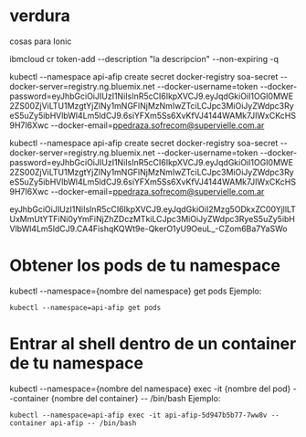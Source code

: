 # verdura
cosas para Ionic

ibmcloud cr token-add --description "la descripcion" --non-expiring -q

kubectl --namespace api-afip create secret docker-registry soa-secret --docker-server=registry.ng.bluemix.net --docker-username=token --docker-password=eyJhbGciOiJIUzI1NiIsInR5cCI6IkpXVCJ9.eyJqdGkiOiI1OGI0MWE2ZS00ZjViLTU1MzgtYjZlNy1mNGFlNjMzNmIwZTciLCJpc3MiOiJyZWdpc3RyeS5uZy5ibHVlbWl4Lm5ldCJ9.6siYFXm5Ss6XvKfVJ4144WAMk7JIWxCKcHS9H7I6Xwc --docker-email=ppedraza.sofrecom@supervielle.com.ar


kubectl --namespace api-afip create secret docker-registry soa-secret --docker-server=registry.ng.bluemix.net --docker-username=token --docker-password=eyJhbGciOiJIUzI1NiIsInR5cCI6IkpXVCJ9.eyJqdGkiOiI1OGI0MWE2ZS00ZjViLTU1MzgtYjZlNy1mNGFlNjMzNmIwZTciLCJpc3MiOiJyZWdpc3RyeS5uZy5ibHVlbWl4Lm5ldCJ9.6siYFXm5Ss6XvKfVJ4144WAMk7JIWxCKcHS9H7I6Xwc --docker-email=ppedraza.sofrecom@supervielle.com.ar


eyJhbGciOiJIUzI1NiIsInR5cCI6IkpXVCJ9.eyJqdGkiOiI2Mzg5ODkxZC00YjllLTUxMmUtYTFiNi0yYmFiNjZhZDczMTkiLCJpc3MiOiJyZWdpc3RyeS5uZy5ibHVlbWl4Lm5ldCJ9.CA4FishqKQWt9e-QkerO1yU9OeuL_-CZom6Ba7YaSWo


# Obtener los pods de tu namespace
kubectl --namespace={nombre del namespace} get pods
Ejemplo:

```
kubectl --namespace=api-afip get pods

```

# Entrar al shell dentro de un container de tu namespace
kubectl --namespace={nombre del namespace} exec -it {nombre del pod} --container {nombre del container} -- /bin/bash
Ejemplo:

```
kubectl --namespace=api-afip exec -it api-afip-5d947b5b77-7ww8v --container api-afip -- /bin/bash
```
